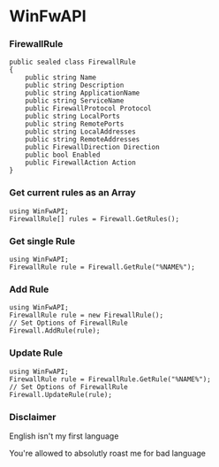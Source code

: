 # WinFwAPI

### FirewallRule
```CSharp
public sealed class FirewallRule
{
    public string Name
    public string Description
    public string ApplicationName
    public string ServiceName
    public FirewallProtocol Protocol
    public string LocalPorts
    public string RemotePorts
    public string LocalAddresses
    public string RemoteAddresses
    public FirewallDirection Direction
    public bool Enabled
    public FirewallAction Action
}
```

### Get current rules as an Array
```CSharp
using WinFwAPI;
FirewallRule[] rules = Firewall.GetRules();
```

### Get single Rule
```CSharp
using WinFwAPI;
FirewallRule rule = Firewall.GetRule("%NAME%");
```

### Add Rule
```CSharp
using WinFwAPI;
FirewallRule rule = new FirewallRule();
// Set Options of FirewallRule
Firewall.AddRule(rule);
```

### Update Rule
```CSharp
using WinFwAPI;
FirewallRule rule = FirewallRule.GetRule("%NAME%");
// Set Options of FirewallRule
Firewall.UpdateRule(rule);
```

### Disclaimer
<p>English isn't my first language</p>
<p>You're allowed to absolutly roast me for bad language</p>
